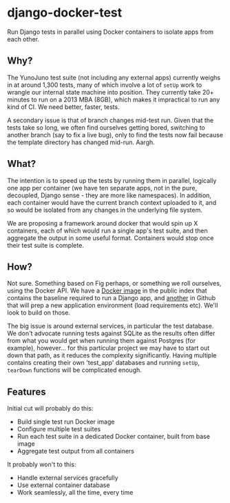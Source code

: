 django-docker-test
==================

Run Django tests in parallel using Docker containers to isolate apps from each other.

Why?
----

The YunoJuno test suite (not including any external apps) currently weighs in at around 1,300 tests, many of which involve a lot of `setUp` work to wrangle our internal state machine into position. They currently take 20+ minutes to run on a 2013 MBA (8GB), which makes it impractical to run any kind of CI. We need better, faster, tests.

A secondary issue is that of branch changes mid-test run. Given that the tests take so long, we often find ourselves getting bored, switching to another branch (say to fix a live bug), only to find the tests now fail because the template directory has changed mid-run. Aargh. 

What?
----

The intention is to speed up the tests by running them in parallel, logically one app per container (we have ten separate apps, not in the pure, decoupled, Django sense - they are more like namespaces). In addition, each container would have the current branch context uploaded to it, and so would be isolated from any changes in the underlying file system.

We are proposing a framework around docker that would spin up X containers, each of which would run a single app's test suite, and then aggregate the output in some useful format. Containers would stop once their test suite is complete.

How?
----

Not sure. Something based on Fig perhaps, or something we roll ourselves, using the Docker API. We have a [Docker image](https://index.docker.io/u/yunojuno/dev/) in the public index that contains the baseline required to run a Django app, and [another](https://github.com/YunoJuno/docker-django) in Github that will prep a new application environment (load requirements etc). We'll look to build on those.

The big issue is around external services, in particular the test database. We don't advocate running tests against SQLite as the results often differ from what you would get when running them against Postgres (for example), however... for this particular project we may have to start out down that path, as it reduces the complexity significantly. Having multiple contains creating their own 'test_app' databases and running `setUp`, `tearDown` functions will be complicated enough.

Features
--------

Initial cut will probably do this:

* Build single test run Docker image
* Configure multiple test suites
* Run each test suite in a dedicated Docker container, built from base image
* Aggregate test output from all containers

It probably won't to this:

* Handle external services gracefully
* Use external container database
* Work seamlessly, all the time, every time


